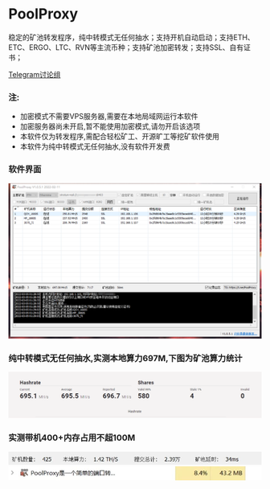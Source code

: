 # PoolProxy
 稳定的矿池转发程序，纯中转模式无任何抽水；支持开机自动启动；支持ETH、ETC、ERGO、LTC、RVN等主流币种；支持矿池加密转发；支持SSL、自有证书；
 
[Telegram讨论组](https://t.me/PoolProxy)

### 注:
* 加密模式不需要VPS服务器,需要在本地局域网运行本软件
* 加密服务器尚未开启,暂不能使用加密模式,请勿开启该选项
* 本软件仅为转发程序,需配合轻松矿工、开源旷工等挖矿软件使用
* 本软件为纯中转模式无任何抽水,没有软件开发费

### 软件界面
![image](images/main.png)

### 纯中转模式无任何抽水,实测本地算力697M,下图为矿池算力统计
![image](images/hash.png)

### 实测带机400+内存占用不超100M
![image](images/worker.jpg)
![image](images/cpu.jpg)
